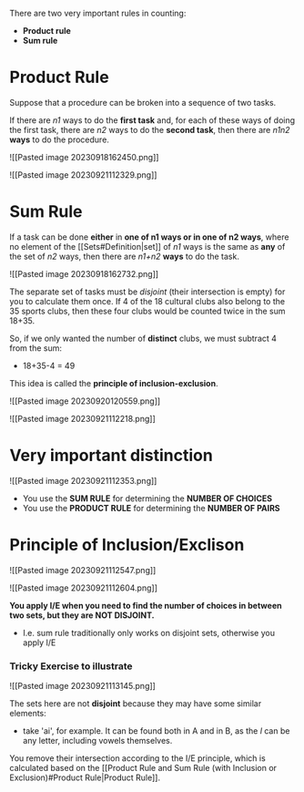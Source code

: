 
There are two very important rules in counting:
- **Product rule**
- **Sum rule**

# Product Rule

Suppose that a procedure can be broken into a sequence of two tasks.

If there are *n1* ways to do the **first task** and, for each of these ways of doing the first task, there are *n2* ways to do the **second task**, then there are *n1n2* **ways** to do the procedure.

![[Pasted image 20230918162450.png]]

![[Pasted image 20230921112329.png]]
# Sum Rule

If a task can be done **either** in **one of n1 ways or in one of n2 ways**, where no element of the [[Sets#Definition|set]] of *n1* ways is the same as **any** of the set of *n2* ways, then there are *n1+n2* **ways** to do the task.

![[Pasted image 20230918162732.png]]

The separate set of tasks must be *disjoint* (their intersection is empty) for you to calculate them once. If 4 of the 18 cultural clubs also belong to the 35 sports clubs, then these four clubs would be counted twice in the sum 18+35.

So, if we only wanted the number of **distinct** clubs, we must subtract 4 from the sum:
- 18+35-4 = 49

This idea is called the **principle of inclusion-exclusion**.

![[Pasted image 20230920120559.png]]


![[Pasted image 20230921112218.png]]

# Very important distinction

![[Pasted image 20230921112353.png]]

- You use the **SUM RULE** for determining the **NUMBER OF CHOICES**
- You use the **PRODUCT RULE** for determining the **NUMBER OF PAIRS**
# Principle of Inclusion/Exclison

![[Pasted image 20230921112547.png]]

![[Pasted image 20230921112604.png]]

**You apply I/E when you need to find the number of choices in between two sets, but they are NOT DISJOINT.**
- I.e. sum rule traditionally only works on disjoint sets, otherwise you apply I/E

### Tricky Exercise to illustrate

![[Pasted image 20230921113145.png]]

The sets here are not **disjoint** because they may have some similar elements:
- take 'ai', for example. It can be found both in A and in B, as the *l* can be any letter, including vowels themselves.

You remove their intersection according to the I/E principle, which is calculated based on the [[Product Rule and Sum Rule (with Inclusion or Exclusion)#Product Rule|Product Rule]].